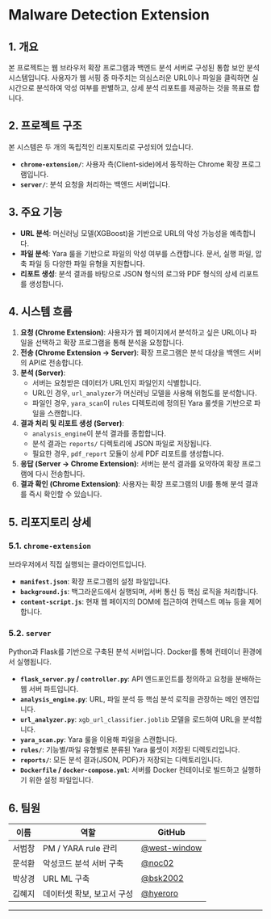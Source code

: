 # Malware Detection Extension

## 1. 개요

본 프로젝트는 웹 브라우저 확장 프로그램과 백엔드 분석 서버로 구성된 통합 보안 분석 시스템입니다. 사용자가 웹 서핑 중 마주치는 의심스러운 URL이나 파일을 클릭하면 실시간으로 분석하여 악성 여부를 판별하고, 상세 분석 리포트를 제공하는 것을 목표로 합니다.

## 2. 프로젝트 구조

본 시스템은 두 개의 독립적인 리포지토리로 구성되어 있습니다.

- **`chrome-extension/`**: 사용자 측(Client-side)에서 동작하는 Chrome 확장 프로그램입니다.
- **`server/`**: 분석 요청을 처리하는 백엔드 서버입니다.

## 3. 주요 기능

- **URL 분석**: 머신러닝 모델(XGBoost)을 기반으로 URL의 악성 가능성을 예측합니다.
- **파일 분석**: Yara 룰을 기반으로 파일의 악성 여부를 스캔합니다. 문서, 실행 파일, 압축 파일 등 다양한 파일 유형을 지원합니다.
- **리포트 생성**: 분석 결과를 바탕으로 JSON 형식의 로그와 PDF 형식의 상세 리포트를 생성합니다.

## 4. 시스템 흐름

1.  **요청 (Chrome Extension)**: 사용자가 웹 페이지에서 분석하고 싶은 URL이나 파일을 선택하고 확장 프로그램을 통해 분석을 요청합니다.
2.  **전송 (Chrome Extension → Server)**: 확장 프로그램은 분석 대상을 백엔드 서버의 API로 전송합니다.
3.  **분석 (Server)**:
    - 서버는 요청받은 데이터가 URL인지 파일인지 식별합니다.
    - URL인 경우, `url_analyzer`가 머신러닝 모델을 사용해 위험도를 분석합니다.
    - 파일인 경우, `yara_scan`이 `rules` 디렉토리에 정의된 Yara 룰셋을 기반으로 파일을 스캔합니다.
4.  **결과 처리 및 리포트 생성 (Server)**:
    - `analysis_engine`이 분석 결과를 종합합니다.
    - 분석 결과는 `reports/` 디렉토리에 JSON 파일로 저장됩니다.
    - 필요한 경우, `pdf_report` 모듈이 상세 PDF 리포트를 생성합니다.
5.  **응답 (Server → Chrome Extension)**: 서버는 분석 결과를 요약하여 확장 프로그램에 다시 전송합니다.
6.  **결과 확인 (Chrome Extension)**: 사용자는 확장 프로그램의 UI를 통해 분석 결과를 즉시 확인할 수 있습니다.

## 5. 리포지토리 상세

### 5.1. `chrome-extension`

브라우저에서 직접 실행되는 클라이언트입니다.

- **`manifest.json`**: 확장 프로그램의 설정 파일입니다.
- **`background.js`**: 백그라운드에서 실행되며, 서버 통신 등 핵심 로직을 처리합니다.
- **`content-script.js`**: 현재 웹 페이지의 DOM에 접근하여 컨텍스트 메뉴 등을 제어합니다.

### 5.2. `server`

Python과 Flask를 기반으로 구축된 분석 서버입니다. Docker를 통해 컨테이너 환경에서 실행됩니다.

- **`flask_server.py` / `controller.py`**: API 엔드포인트를 정의하고 요청을 분배하는 웹 서버 파트입니다.
- **`analysis_engine.py`**: URL, 파일 분석 등 핵심 분석 로직을 관장하는 메인 엔진입니다.
- **`url_analyzer.py`**: `xgb_url_classifier.joblib` 모델을 로드하여 URL을 분석합니다.
- **`yara_scan.py`**: Yara 룰을 이용해 파일을 스캔합니다.
- **`rules/`**: 기능별/파일 유형별로 분류된 Yara 룰셋이 저장된 디렉토리입니다.
- **`reports/`**: 모든 분석 결과(JSON, PDF)가 저장되는 디렉토리입니다.
- **`Dockerfile` / `docker-compose.yml`**: 서버를 Docker 컨테이너로 빌드하고 실행하기 위한 설정 파일입니다.

## 6. 팀원

| 이름     | 역할               | GitHub                                   |
|----------|--------------------|------------------------------------------|
| 서범창 | PM / YARA rule 관리 | [@west-window](https://github.com/west-window) |
| 문석환 | 악성코드 분석 서버 구축 | [@noc02](https://github.com/noc02)   |
| 박상경 | URL ML 구축 | [@bsk2002](https://github.com/bsk2002)   |
| 김혜지 | 데이터셋 확보, 보고서 구성 | [@hyeroro](https://github.com/hyeroro)   |

---
